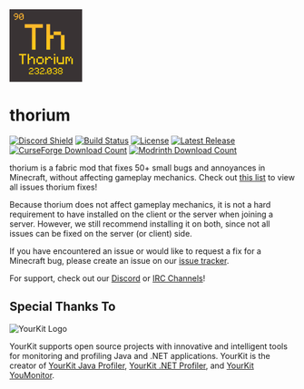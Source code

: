 <img alt="thorium Icon" src="src/main/resources/assets/thorium/icon.png" width="128">

# thorium

[![Discord Shield](https://discordapp.com/api/guilds/938463953644847205/widget.png?style=shield)](https://discord.gg/bXG8H6PVuS)
[![Build Status](https://img.shields.io/github/actions/workflow/status/PotassiumMC/thorium/build.yml?branch=master)](https://github.com/PotassiumMC/thorium/actions)
[![License](https://img.shields.io/github/license/PotassiumMC/thorium)](https://github.com/PotassiumMC/thorium/blob/master/LICENSE)
[![Latest Release](https://img.shields.io/github/v/release/PotassiumMC/thorium)](https://github.com/PotassiumMC/thorium/releases)
[![CurseForge Download Count](https://cf.way2muchnoise.eu/full_thorium_downloads.svg)](https://www.curseforge.com/minecraft/mc-mods/thorium)
[![Modrinth Download Count](https://img.shields.io/modrinth/dt/ImUQFWcy?label=modrinth%20downloads)](https://modrinth.com/mod/thorium)

thorium is a fabric mod that fixes 50+ small bugs and annoyances in Minecraft, without affecting gameplay mechanics.
Check out [this list](FIXED_ISSUES.md) to view all issues thorium fixes!

Because thorium does not affect gameplay mechanics, it is not a hard requirement to have installed on the client or the
server when joining a server.
However, we still recommend installing it on both, since not all issues can be fixed on the server (or client) side.

If you have encountered an issue or would like to request a fix for a Minecraft bug, please create an issue on
our [issue tracker](https://github.com/PotassiumMC/thorium/issues/new/choose).

For support, check out our [Discord](https://discord.gg/bXG8H6PVuS)
or [IRC Channels](https://webchat.esper.net/?channels=potassium)!

## Special Thanks To

![YourKit Logo](https://www.yourkit.com/images/yklogo.png)

YourKit supports open source projects with innovative and intelligent tools
for monitoring and profiling Java and .NET applications.
YourKit is the creator of [YourKit Java Profiler](https://www.yourkit.com/java/profiler/),
[YourKit .NET Profiler](https://www.yourkit.com/.net/profiler/),
and [YourKit YouMonitor](ttps://www.yourkit.com/youmonitor/).
